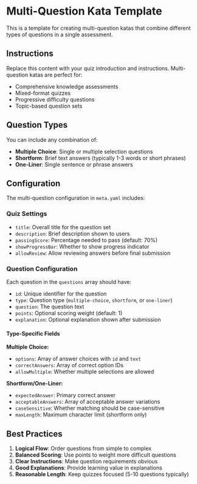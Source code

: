 # Multi-Question Kata Template

This is a template for creating multi-question katas that combine different types of questions in a single assessment.

## Instructions

Replace this content with your quiz introduction and instructions. Multi-question katas are perfect for:

- Comprehensive knowledge assessments
- Mixed-format quizzes
- Progressive difficulty questions
- Topic-based question sets

## Question Types

You can include any combination of:

- **Multiple Choice**: Single or multiple selection questions
- **Shortform**: Brief text answers (typically 1-3 words or short phrases)
- **One-Liner**: Single sentence or phrase answers

## Configuration

The multi-question configuration in `meta.yaml` includes:

### Quiz Settings
- `title`: Overall title for the question set
- `description`: Brief description shown to users
- `passingScore`: Percentage needed to pass (default: 70%)
- `showProgressBar`: Whether to show progress indicator
- `allowReview`: Allow reviewing answers before final submission

### Question Configuration
Each question in the `questions` array should have:

- `id`: Unique identifier for the question
- `type`: Question type (`multiple-choice`, `shortform`, or `one-liner`)
- `question`: The question text
- `points`: Optional scoring weight (default: 1)
- `explanation`: Optional explanation shown after submission

#### Type-Specific Fields

**Multiple Choice:**
- `options`: Array of answer choices with `id` and `text`
- `correctAnswers`: Array of correct option IDs
- `allowMultiple`: Whether multiple selections are allowed

**Shortform/One-Liner:**
- `expectedAnswer`: Primary correct answer
- `acceptableAnswers`: Array of acceptable answer variations
- `caseSensitive`: Whether matching should be case-sensitive
- `maxLength`: Maximum character limit (shortform only)

## Best Practices

1. **Logical Flow**: Order questions from simple to complex
2. **Balanced Scoring**: Use points to weight more difficult questions
3. **Clear Instructions**: Make question requirements obvious
4. **Good Explanations**: Provide learning value in explanations
5. **Reasonable Length**: Keep quizzes focused (5-10 questions typically)